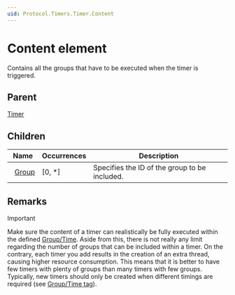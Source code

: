 ```yaml
---
uid: Protocol.Timers.Timer.Content
---
```


# Content element

Contains all the groups that have to be executed when the timer is triggered.

## Parent

[Timer](xref:Protocol.Timers.Timer)

## Children

|Name|Occurrences|Description|
|--- |--- |--- |
|&nbsp;&nbsp;[Group](xref:Protocol.Timers.Timer.Content.Group)|[0, *]|Specifies the ID of the group to be included.|

## Remarks

> [!IMPORTANT]
> Make sure the content of a timer can realistically be fully executed within the defined [Group/Time](xref:Protocol.Timers.Timer.Time). Aside from this, there is not really any limit regarding the number of groups that can be included within a timer. On the contrary, each timer you add results in the creation of an extra thread, causing higher resource consumption. This means that it is better to have few timers with plenty of groups than many timers with few groups. Typically, new timers should only be created when different timings are required (see [Group/Time tag](xref:Protocol.Timers.Timer.Time)).
